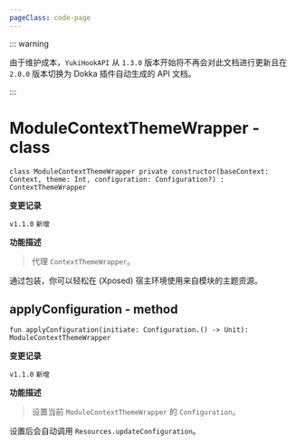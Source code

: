 ```yaml
---
pageClass: code-page
---
```


::: warning

由于维护成本，`YukiHookAPI` 从 `1.3.0` 版本开始将不再会对此文档进行更新且在 `2.0.0` 版本切换为 Dokka 插件自动生成的 API 文档。

:::

# ModuleContextThemeWrapper <span class="symbol">- class</span>

```kotlin:no-line-numbers
class ModuleContextThemeWrapper private constructor(baseContext: Context, theme: Int, configuration: Configuration?) : ContextThemeWrapper
```

**变更记录**

`v1.1.0` `新增`

**功能描述**

> 代理 `ContextThemeWrapper`。

通过包装，你可以轻松在 (Xposed) 宿主环境使用来自模块的主题资源。

## applyConfiguration <span class="symbol">- method</span>

```kotlin:no-line-numbers
fun applyConfiguration(initiate: Configuration.() -> Unit): ModuleContextThemeWrapper
```

**变更记录**

`v1.1.0` `新增`

**功能描述**

> 设置当前 `ModuleContextThemeWrapper` 的 `Configuration`。

设置后会自动调用 `Resources.updateConfiguration`。